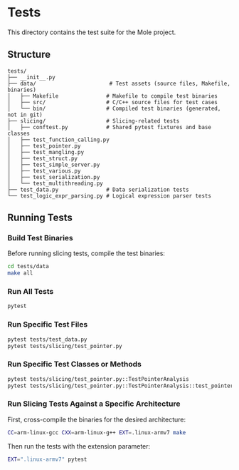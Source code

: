 # Tests

This directory contains the test suite for the Mole project.

## Structure

```
tests/
├── __init__.py
├── data/                       # Test assets (source files, Makefile, binaries)
│   ├── Makefile               # Makefile to compile test binaries
│   ├── src/                   # C/C++ source files for test cases
│   └── bin/                   # Compiled test binaries (generated, not in git)
├── slicing/                   # Slicing-related tests
│   ├── conftest.py            # Shared pytest fixtures and base classes
│   ├── test_function_calling.py
│   ├── test_pointer.py
│   ├── test_mangling.py
│   ├── test_struct.py
│   ├── test_simple_server.py
│   ├── test_various.py
│   ├── test_serialization.py
│   └── test_multithreading.py
├── test_data.py               # Data serialization tests
└── test_logic_expr_parsing.py # Logical expression parser tests
```

## Running Tests

### Build Test Binaries

Before running slicing tests, compile the test binaries:

```bash
cd tests/data
make all
```

### Run All Tests

```bash
pytest
```

### Run Specific Test Files

```bash
pytest tests/test_data.py
pytest tests/slicing/test_pointer.py
```

### Run Specific Test Classes or Methods

```bash
pytest tests/slicing/test_pointer.py::TestPointerAnalysis
pytest tests/slicing/test_pointer.py::TestPointerAnalysis::test_pointer_analysis_01
```

### Run Slicing Tests Against a Specific Architecture

First, cross-compile the binaries for the desired architecture:

```bash
CC=arm-linux-gcc CXX=arm-linux-g++ EXT=.linux-armv7 make
```

Then run the tests with the extension parameter:

```bash
EXT=".linux-armv7" pytest
```